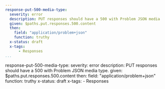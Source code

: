 ```yaml
---
response-put-500-media-type:
  severity: error
  description: PUT responses should have a 500 with Problem JSON media type.
  given: $paths.put.responses.500.content
  then:
    field: "application/problem+json"
    function: truthy
  x-status: draft
  x-tags:
      - Responses       
...
```

response-put-500-media-type:
  severity: error
  description: PUT responses should have a 500 with Problem JSON media type.
  given: $paths.put.responses.500.content
  then:
    field: "application/problem+json"
    function: truthy
  x-status: draft
  x-tags:
      - Responses      